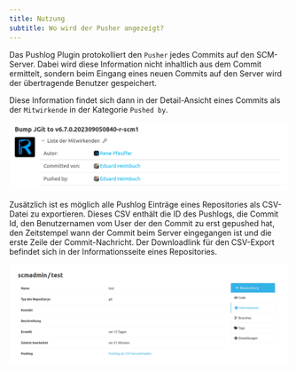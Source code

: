 ```yaml
---
title: Nutzung
subtitle: Wo wird der Pusher angezeigt? 
---
```


Das Pushlog Plugin protokolliert den `Pusher` jedes Commits auf den SCM-Server. 
Dabei wird diese Information nicht inhaltlich aus dem Commit ermittelt, sondern beim Eingang eines neuen Commits auf den Server wird der übertragende Benutzer gespeichert.

Diese Information findet sich dann in der Detail-Ansicht eines Commits als der `Mitwirkende` in der Kategorie `Pushed by`.

![Pushed by](assets/pushed-by.png)

Zusätzlich ist es möglich alle Pushlog Einträge eines Repositories als CSV-Datei zu exportieren.
Dieses CSV enthält die ID des Pushlogs, die Commit Id, den Benutzernamen vom User der den Commit zu erst gepushed hat, den Zeitstempel wann der Commit beim Server eingegangen ist und die erste Zeile der Commit-Nachricht.
Der Downloadlink für den CSV-Export befindet sich in der Informationsseite eines Repositories.

![Downloadlink für den CSV-Export](./assets/csv-export.png)
